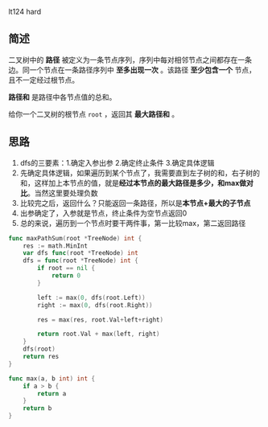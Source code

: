 lt124 hard

## 简述
二叉树中的 **路径** 被定义为一条节点序列，序列中每对相邻节点之间都存在一条边。同一个节点在一条路径序列中 **至多出现一次** 。该路径 **至少包含一个** 节点，且不一定经过根节点。

**路径和** 是路径中各节点值的总和。

给你一个二叉树的根节点 `root` ，返回其 **最大路径和** 。

## 思路
1. dfs的三要素：1.确定入参出参 2.确定终止条件 3.确定具体逻辑
2. 先确定具体逻辑，如果遍历到某个节点了，我需要直到左子树的和，右子树的和，这样加上本节点的值，就是**经过本节点的最大路径是多少，和max做对比**。当然这里要处理负数
3. 比较完之后，返回什么？只能返回一条路径，所以是**本节点+最大的子节点**
4. 出参确定了，入参就是节点，终止条件为空节点返回0
5. 总的来说，遍历到一个节点时要干两件事，第一比较max，第二返回路径

```go
func maxPathSum(root *TreeNode) int {
	res := math.MinInt
	var dfs func(root *TreeNode) int
	dfs = func(root *TreeNode) int {
		if root == nil {
			return 0
		}

		left := max(0, dfs(root.Left))
		right := max(0, dfs(root.Right))

		res = max(res, root.Val+left+right)

		return root.Val + max(left, right)
	}
	dfs(root)
	return res
}

func max(a, b int) int {
	if a > b {
		return a
	}
	return b
}
```